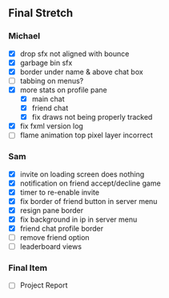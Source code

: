 ## Final Stretch

### Michael
- [x] drop sfx not aligned with bounce
- [x] garbage bin sfx
- [x] border under name & above chat box
- [ ] tabbing on menus?
- [x] more stats on profile pane
    - [x] main chat
    - [x] friend chat
    - [x] fix draws not being properly tracked
- [x] fix fxml version log
- [ ] flame animation top pixel layer incorrect

### Sam
- [x] invite on loading screen does nothing
- [x] notification on friend accept/decline game
- [x] timer to re-enable invite
- [x] fix border of friend button in server menu
- [x] resign pane border 
- [x] fix background in ip in server menu
- [x] friend chat profile border
- [ ] remove friend option
- [ ] leaderboard views

### Final Item
- [ ] Project Report
